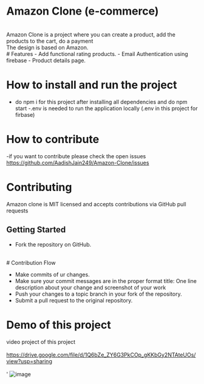 # Amazon Clone (e-commerce)
<br>
Amazon Clone is a project where you can create a product, add the products to the cart, do a payment<br>
The design is based on Amazon.
<br>
# Features
- Add functional rating products.
- Email Authentication using firebase
- Product details page.
<br>

# How to install and run the project
- do npm i for this project after installing all dependencies and do npm start 
-.env is needed to run the application locally (.env in this project for firbase)


# How to contribute
-if you want to contribute please check the open issues https://github.com/AadishJain249/Amazon-Clone/issues

# Contributing
Amazon clone is MIT licensed and accepts contributions via GitHub pull requests
<br>
## Getting Started
- Fork the repository on GitHub.
<br>
# Contribution Flow

- Make commits of ur changes.
- Make sure your commit messages are in the proper format
  title: One line description about your change and screenshot of your work
- Push your changes to a topic branch in your fork of the repository.
- Submit a pull request to the original repository.

# Demo of this project
video project of this project
<br><br>
https://drive.google.com/file/d/1Q6bZe_ZY6G3PkCOp_gKKbGy2NTAteUOs/view?usp=sharing
<br><br>'
![image](https://user-images.githubusercontent.com/87666139/193408949-feea7372-5467-40a9-84fc-a4090183ea12.png)
